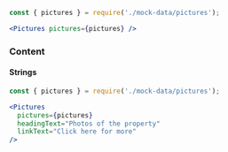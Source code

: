```jsx
const { pictures } = require('./mock-data/pictures');

<Pictures pictures={pictures} />
```

### Content

#### Strings

```jsx
const { pictures } = require('./mock-data/pictures');

<Pictures
  pictures={pictures}
  headingText="Photos of the property"
  linkText="Click here for more" 
/>
```

